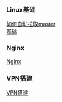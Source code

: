 ### Linux基础
[如何自动拉取master](base/linux/article/如何自动拉取master.md.md)  
[基础](base/linux/linux.md)  

### Nginx
[Nginx](base/linux/Nginx.md)

### VPN搭建
[VPN搭建](base/linux/vpn.md)









